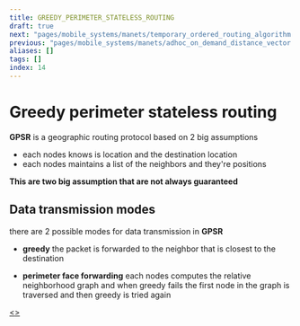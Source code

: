 ```yaml
---
title: GREEDY_PERIMETER_STATELESS_ROUTING
draft: true
next: "pages/mobile_systems/manets/temporary_ordered_routing_algorithm.md"
previous: "pages/mobile_systems/manets/adhoc_on_demand_distance_vector.md"
aliases: []
tags: []
index: 14
---
```


# Greedy perimeter stateless routing

**GPSR** is a geographic routing protocol based on 2 big assumptions

- each nodes knows is location and the destination location
- each nodes maintains a list of the neighbors and they're positions

**This are two big assumption that are not always guaranteed**

## Data transmission modes

there are 2 possible modes for data transmission in **GPSR**

- **greedy** the packet is forwarded to the neighbor that is closest to the destination

 - **perimeter face forwarding** each nodes computes the relative neighborhood graph and when greedy fails the first node in the graph is traversed and then greedy is tried again

[<](pages/mobile_systems/manets/adhoc_on_demand_distance_vector.md)[>](pages/mobile_systems/manets/temporary_ordered_routing_algorithm.md)
